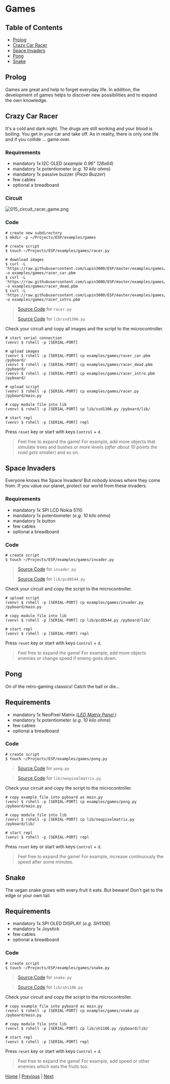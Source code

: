 # Games

## Table of Contents

- [Prolog](#prolog)
- [Crazy Car Racer](#crazy-car-racer)
- [Space Invaders](#space-invaders)
- [Pong](#pong)
- [Snake](#snake)

## Prolog

Games are great and help to forget everyday life. In addition, the development of games helps to discover new possibilities and to expand the own knowledge.

## Crazy Car Racer

It's a cold and dark night. The drugs are still working and your blood is boiling. You get in your car and take off. As in reality, there is only one life and if you collide ... game over.

### Requirements

- mandatory 1x I2C OLED (_example 0.96" 128x64_) 
- mandatory 1x potentiometer (_e.g. 10 kilo ohms_)
- mandatory 1x passive buzzer (_Piezo Buzzer_)
- few cables 
- optional a breadboard

### Circuit

![015_circuit_racer_game.png](../images/circuits/015_circuit_diagram_racer_game.png)

### Code

```shell
# create new subdirectory
$ mkdir -p ~/Projects/ESP/examples/games

# create script
$ touch ~/Projects/ESP/examples/games/racer.py

# download images
$ curl -L 'https://raw.githubusercontent.com/Lupin3000/ESP/master/examples/games/racer_car.pbm' -o examples/games/racer_car.pbm
$ curl -L 'https://raw.githubusercontent.com/Lupin3000/ESP/master/examples/games/racer_dead.pbm' -o examples/games/racer_dead.pbm
$ curl -L 'https://raw.githubusercontent.com/Lupin3000/ESP/master/examples/games/racer_intro.pbm' -o examples/games/racer_intro.pbm
```

> [Source Code](../examples/games/racer.py) for `racer.py`
> 
> [Source Code](../lib/ssd1306.py) for `lib/ssd1306.py`

Check your circuit and copy all images and the script to the microcontroller.

```shell
# start serial connection
(venv) $ rshell -p [SERIAL-PORT]

# upload images
(venv) $ rshell -p [SERIAL-PORT] cp examples/games/racer_car.pbm /pyboard/
(venv) $ rshell -p [SERIAL-PORT] cp examples/games/racer_dead.pbm /pyboard/
(venv) $ rshell -p [SERIAL-PORT] cp examples/games/racer_intro.pbm /pyboard/

# upload script
(venv) $ rshell -p [SERIAL-PORT] cp examples/games/racer.py /pyboard/main.py

# copy module file into lib
(venv) $ rshell -p [SERIAL-PORT] cp lib/ssd1306.py /pyboard/lib/

# start repl
(venv) $ rshell -p [SERIAL-PORT] repl
```

Press `reset` key or start with keys `Control` + `d`.

> Feel free to expand the game! For example, add more objects that simulate trees and bushes or more levels (_after about 10 points the road gets smaller_) and so on.

## Space Invaders

Everyone knows the Space Invaders! But nobody knows where they come from. If you value our planet, protect our world from these invaders.

### Requirements

- mandatory 1x SPI LCD Nokia 5110 
- mandatory 1x potentiometer (_e.g. 10 kilo ohms_)
- mandatory 1x button
- few cables 
- optional a breadboard

### Code

```shell
# create script
$ touch ~/Projects/ESP/examples/games/invader.py
```

> [Source Code](../examples/games/invader.py) for `invader.py`
> 
> [Source Code](../lib/pcd8544.py) for `lib/pcd8544.py`

Check your circuit and copy the script to the microcontroller.

```shell
# upload script
(venv) $ rshell -p [SERIAL-PORT] cp examples/games/invader.py /pyboard/main.py

# copy module file into lib
(venv) $ rshell -p [SERIAL-PORT] cp lib/pcd8544.py /pyboard/lib/

# start repl
(venv) $ rshell -p [SERIAL-PORT] repl
```

Press `reset` key or start with keys `Control` + `d`.

> Feel free to expand the game! For example, add more objects enemies or change speed if enemy goes down.

## Pong

On of the retro-gaming classics! Catch the ball or die... 

## Requirements

- mandatory 1x NeoPixel Matrix (_[LED Matrix Panel ](https://www.waveshare.com/pico-rgb-led.htm)_)
- mandatory 1x potentiometer (_e.g. 10 kilo ohms_)
- few cables 
- optional a breadboard

### Code

```shell
# create script
$ touch ~/Projects/ESP/examples/games/pong.py
```

> [Source Code](../examples/games/pong.py) for `pong.py`

> [Source Code](../lib/neopixelmatrix.py) for `lib/neopixelmatrix.py`

Check your circuit and copy the script to the microcontroller.

```shell
# copy example file into pyboard as main.py
(venv) $ rshell -p [SERIAL-PORT] cp examples/games/pong.py /pyboard/main.py

# copy module file into lib
(venv) $ rshell -p [SERIAL-PORT] cp lib/neopixelmatrix.py /pyboard/lib/

# start repl
(venv) $ rshell -p [SERIAL-PORT] repl
```

Press `reset` key or start with keys `Control` + `d`.

> Feel free to expand the game! For example, increase continuously the speed after some minutes.

## Snake

The vegan snake grows with every fruit it eats. But beware! Don't get to the edge or your own tail.

## Requirements

- mandatory 1x SPI OLED DISPLAY (_e.g. SH1106_) 
- mandatory 1x Joystick
- few cables 
- optional a breadboard

### Code

```shell
# create script
$ touch ~/Projects/ESP/examples/games/snake.py
```

> [Source Code](../examples/games/snake.py) for `snake.py`

> [Source Code](../lib/sh1106.py) for `lib/sh1106.py`

Check your circuit and copy the script to the microcontroller.

```shell
# copy example file into pyboard as main.py
(venv) $ rshell -p [SERIAL-PORT] cp examples/games/snake.py /pyboard/main.py

# copy module file into lib
(venv) $ rshell -p [SERIAL-PORT] cp lib/sh1106.py /pyboard/lib/

# start repl
(venv) $ rshell -p [SERIAL-PORT] repl
```

Press `reset` key or start with keys `Control` + `d`.

> Feel free to expand the game! For example, add speed or other enemies which eats the fruits too.

[Home](https://github.com/Lupin3000/ESP) | [Previous](./014_sensor_extended.md) | [Next]()
